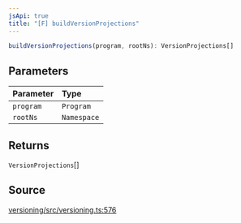 ```yaml
---
jsApi: true
title: "[F] buildVersionProjections"
---
```


```ts
buildVersionProjections(program, rootNs): VersionProjections[]
```

## Parameters

| Parameter | Type        |
| :-------- | :---------- |
| `program` | `Program`   |
| `rootNs`  | `Namespace` |

## Returns

`VersionProjections`[]

## Source

[versioning/src/versioning.ts:576](https://github.com/markcowl/cadl/blob/1a6d2b70/packages/versioning/src/versioning.ts#L576)

